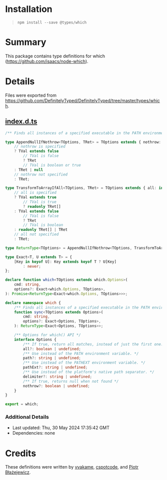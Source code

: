 # Installation
> `npm install --save @types/which`

# Summary
This package contains type definitions for which (https://github.com/isaacs/node-which).

# Details
Files were exported from https://github.com/DefinitelyTyped/DefinitelyTyped/tree/master/types/which.
## [index.d.ts](https://github.com/DefinitelyTyped/DefinitelyTyped/tree/master/types/which/index.d.ts)
````ts
/** Finds all instances of a specified executable in the PATH environment variable */

type AppendNullIfNothrow<TOptions, TRet> = TOptions extends { nothrow: infer TVal }
    // nothrow is specified
    ? TVal extends false
        // TVal is false
        ? TRet
        // TVal is boolean or true
    : TRet | null
    // nothrow not specified
    : TRet;

type TransformToArrayIfAll<TOptions, TRet> = TOptions extends { all: infer TVal }
    // all is specified
    ? TVal extends true
        // TVal is true
        ? readonly TRet[]
    : TVal extends false
        // TVal is false
        ? TRet
        // TVal is boolean
    : readonly TRet[] | TRet
    // all not specified
    : TRet;

type ReturnType<TOptions> = AppendNullIfNothrow<TOptions, TransformToArrayIfAll<TOptions, string>>;

type Exact<T, U extends T> = {
    [Key in keyof U]: Key extends keyof T ? U[Key]
        : never;
};

declare function which<TOptions extends which.Options>(
    cmd: string,
    options?: Exact<which.Options, TOptions>,
): Promise<ReturnType<Exact<which.Options, TOptions>>>;

declare namespace which {
    /** Finds all instances of a specified executable in the PATH environment variable */
    function sync<TOptions extends Options>(
        cmd: string,
        options?: Exact<Options, TOptions>,
    ): ReturnType<Exact<Options, TOptions>>;

    /** Options for which() API */
    interface Options {
        /** If true, return all matches, instead of just the first one. Note that this means the function returns an array of strings instead of a single string. */
        all?: boolean | undefined;
        /** Use instead of the PATH environment variable. */
        path?: string | undefined;
        /** Use instead of the PATHEXT environment variable. */
        pathExt?: string | undefined;
        /** Use instead of the platform's native path separator. */
        delimiter?: string | undefined;
        /** If true, returns null when not found */
        nothrow?: boolean | undefined;
    }
}

export = which;

````

### Additional Details
 * Last updated: Thu, 30 May 2024 17:35:42 GMT
 * Dependencies: none

# Credits
These definitions were written by [vvakame](https://github.com/vvakame), [cspotcode](https://github.com/cspotcode), and [Piotr Błażejewicz](https://github.com/peterblazejewicz).
